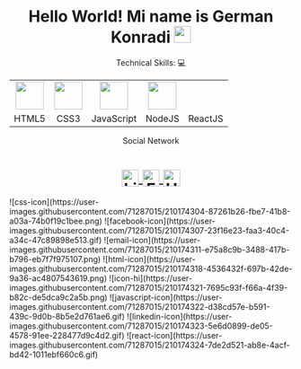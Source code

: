<h1 align="center">Hello World! Mi name is German Konradi
  <img src="./img/icon-hi.png" 
       width="30px">
</h1>

<p align="center">Technical Skills: 💻</p>

<div align="center">
    <table>
    <tr>
    <td align="center"><img height="50px" src="./img/html-icon.png"></td>
    <td align="center"><img height="50px" src="./img/css-icon.png"></td>
    <td align="center"><img height="50px" src="./img/javascript-icon.gif"></td>
    <td align="center"><img height="50px" src="./img/react-icon.gif"></td>
    </tr>
    <tr>
        <td align="center">HTML5</td>
        <td align="center">CSS3</td>
        <td align="center">JavaScript</td>
        <td align="center">NodeJS</td>
        <td align="center">ReactJS</td>
    </tr>
    </table>
</div>

<p align="center">Social Network<p>
  
<h1 align="center">
  
<a target="_blank" href="https://www.linkedin.com/in/german-konradi-962860206/">
  <img align="center" 
       alt="Linkdein" 
       width="30px" 
       src="./img/linkedin-icon.gif" />
  </a>

  <a target="_blank" href="https://www.facebook.com/gera.konradi/">
  <img align="center" 
       alt="Facebook" 
       width="30px" 
       src="./img/facebook-icon.gif" />
  </a>
  
<a target="_blank" href="mailto:gera.konradi@.com">
  <img align="center" 
       alt="Hotmail" 
       width="30px" 
       src="./img/email-icon.png" />
  </a>
</h1>
![css-icon](https://user-images.githubusercontent.com/71287015/210174304-87261b26-fbe7-41b8-a03a-74b0f19c1bee.png)
![facebook-icon](https://user-images.githubusercontent.com/71287015/210174307-23f16e23-faa3-40c4-a34c-47c89898e513.gif)
![email-icon](https://user-images.githubusercontent.com/71287015/210174311-e75a8c9b-3488-417b-b796-eb7f7f975107.png)
![html-icon](https://user-images.githubusercontent.com/71287015/210174318-4536432f-697b-42de-9a36-ac4807543619.png)
![icon-hi](https://user-images.githubusercontent.com/71287015/210174321-7695c93f-f66a-4f39-b82c-de5dca9c2a5b.png)
![javascript-icon](https://user-images.githubusercontent.com/71287015/210174322-d38cd57e-b591-439c-9d0b-8b5e2d761ae6.gif)
![linkedin-icon](https://user-images.githubusercontent.com/71287015/210174323-5e6d0899-de05-4578-91ee-228477d9c4d2.gif)
![react-icon](https://user-images.githubusercontent.com/71287015/210174324-7de2d521-ab8e-4acf-bd42-1011ebf660c6.gif)
